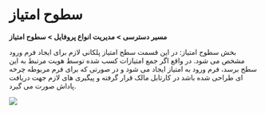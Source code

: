 # سطوح امتیاز
**مسیر دسترسی > مدیریت انواع پروفایل > سطوح امتیاز**

بخش سطوح امتیاز:
در این قسمت سطح امتیاز پلکانی لازم برای ایجاد فرم ورود مشخص می شود. در واقع اگر جمع امتیازات کسب شده توسط هویت مرتبط به این سطح برسد، فرم ورود به امتیاز ایجاد می شود و در صورتی که برای فرم مربوطه چرخه ای طراحی شده باشد در کارتابل مالک قرار گرفته و پیگیری های لازم جهت دریافت پاداش صورت می گیرد.

![](SotuheEmtiaz)

